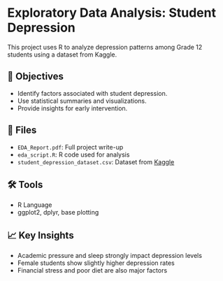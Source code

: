 # Exploratory Data Analysis: Student Depression

This project uses R to analyze depression patterns among Grade 12 students using a dataset from Kaggle. 

## 📌 Objectives
- Identify factors associated with student depression.
- Use statistical summaries and visualizations.
- Provide insights for early intervention.

## 📂 Files
- `EDA_Report.pdf`: Full project write-up
- `eda_script.R`: R code used for analysis
- `student_depression_dataset.csv`: Dataset from [Kaggle](https://www.kaggle.com/datasets/adilshamim8/student-depression-dataset)

## 🛠️ Tools
- R Language
- ggplot2, dplyr, base plotting

## 📈 Key Insights
- Academic pressure and sleep strongly impact depression levels
- Female students show slightly higher depression rates
- Financial stress and poor diet are also major factors

